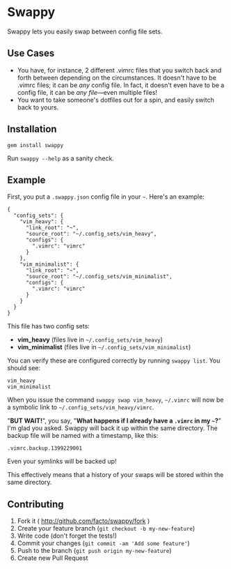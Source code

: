 # Swappy

Swappy lets you easily swap between config file sets.

## Use Cases

* You have, for instance, 2 different .vimrc files that you switch back and forth between depending on the circumstances. It doesn't have to be .vimrc files; it can be *any* config file. In fact, it doesn't even have to be a config file, it can be *any file*—even multiple files!
* You want to take someone's dotfiles out for a spin, and easily switch back to yours.

## Installation

`gem install swappy`

Run `swappy --help` as a sanity check.

## Example

First, you put a `.swappy.json` config file in your `~`. Here's an example:

    {
      "config_sets": {
        "vim_heavy": {
          "link_root": "~",
          "source_root": "~/.config_sets/vim_heavy",
          "configs": {
            ".vimrc": "vimrc"
          }
        },
        "vim_minimalist": {
          "link_root": "~",
          "source_root": "~/.config_sets/vim_minimalist",
          "configs": {
            ".vimrc": "vimrc"
          }
        }
      }
    }

This file has two config sets:

* **vim_heavy** (files live in `~/.config_sets/vim_heavy`)
* **vim_minimalist** (files live in `~/.config_sets/vim_minimalist`)

You can verify these are configured correctly by running `swappy list`. You should see:

    vim_heavy
    vim_minimalist

When you issue the command `swappy swap vim_heavy`, `~/.vimrc` will now be a symbolic link to `~/.config_sets/vim_heavy/vimrc`.

"**BUT WAIT!**", you say, "**What happens if I already have a `.vimrc` in my `~`?**" I'm glad you asked. Swappy will back it up within the same directory. The backup file will be named with a timestamp, like this:

    .vimrc.backup.1399229001

Even your symlinks will be backed up!

This effectively means that a history of your swaps will be stored within the same directory.

## Contributing

1. Fork it ( http://github.com/facto/swappy/fork )
2. Create your feature branch (`git checkout -b my-new-feature`)
3. Write code (don't forget the tests!)
4. Commit your changes (`git commit -am 'Add some feature'`)
5. Push to the branch (`git push origin my-new-feature`)
6. Create new Pull Request
